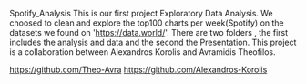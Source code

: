 Spotify_Analysis
  This is our first project Exploratory Data Analysis.
We choosed to clean and explore the top100 charts per week(Spotify) 
on the datasets we found on 'https://data.world/'.
There are two folders , the first includes the analysis and data
and the second the Presentation.
  This project is a collaboration between 
Alexandros Korolis and Avramidis Theofilos.

https://github.com/Theo-Avra
https://github.com/Alexandros-Korolis